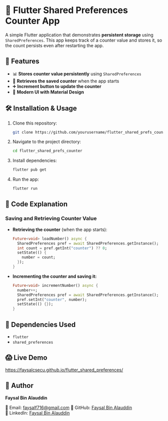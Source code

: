 # **🔹 Flutter Shared Preferences Counter App**

A simple Flutter application that demonstrates **persistent storage** using `SharedPreferences`. This app keeps track of a counter value and stores it, so the count persists even after restarting the app.

## **📌 Features**
- 📊 **Stores counter value persistently** using `SharedPreferences`
- 🔄 **Retrieves the saved counter** when the app starts
- ➕ **Increment button to update the counter**
- 🎨 **Modern UI with Material Design**

[//]: # (## **🖥️ Screenshots**)

[//]: # (### **Home Screen &#40;Counter Display&#41;**)

[//]: # (![screenshot]&#40;assets/home.png&#41;)

## **🛠️ Installation & Usage**

1. Clone this repository:
   ```sh
   git clone https://github.com/yourusername/flutter_shared_prefs_counter.git
   ```
2. Navigate to the project directory:
   ```sh
   cd flutter_shared_prefs_counter
   ```
3. Install dependencies:
   ```sh
   flutter pub get
   ```
4. Run the app:
   ```sh
   flutter run
   ```

## **📜 Code Explanation**

### **Saving and Retrieving Counter Value**
- **Retrieving the counter** (when the app starts):
  ```dart
  Future<void> loadNumber() async {
    SharedPreferences pref = await SharedPreferences.getInstance();
    int count = pref.getInt("counter") ?? 0;
    setState(() {
      number = count;
    });
  }
  ```
- **Incrementing the counter and saving it:**
  ```dart
  Future<void> incrementNumber() async {
    number++;
    SharedPreferences pref = await SharedPreferences.getInstance();
    pref.setInt("counter", number);
    setState(() {});
  }
  ```

## **📌 Dependencies Used**
- `flutter`
- `shared_preferences`

## 😱 **Live Demo**
https://faysalcsecu.github.io/flutter_shared_preferences/


## **👤 Author**
**Faysal Bin Alauddin**

📧 Email: faysalf716@gmail.com
🔗 GitHub: [Faysal Bin Alauddin](https://github.com/faysalcsecu)  
🔗 LinkedIn: [Faysal Bin Alauddin](https://www.linkedin.com/in/faysal-bin-alauddin-4815a92a7/)
